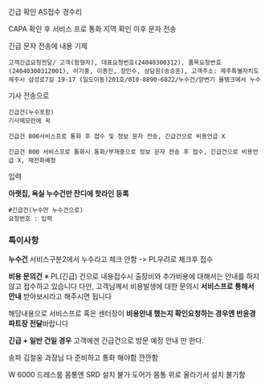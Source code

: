 긴급 확인
AS접수 경수리

CAPA 확인 후
서비스 프로 통화 
지역 확인 
이후 문자 전송

긴급 문자 전송에 내용 기제
```
고객긴급요청전달/ 고객(함형자), 대표요청번호(24040300312), 품목요청번호(24040300312001), 이기중, 이종진, 장민수, 상담원(송승훈), 고객주소: 제주특별자치도 제주시 삼성로7길 19-17 (일도이동)201호/010-8890-6822/누수건/양변기 물탱크에서 누수
```

기사 전송으로
```
긴급건(누수포함) 
기사메모란에 꼭 

긴급건 000서비스프로 통화 후 접수 및 정보 문자 전송, 긴급건으로 비용언급 X
```

```
긴급건 000 서비스프로 통화시 통화/부재중으로 정보 문자 전송 후 접수, 긴급건으로 비용언급 X, 재전화예정
```
입력

**아랫집, 욕실 누수건만 잔디에 핫라인 등록**
```
#긴급건(누수만 누수건으로)
요청번호 : 입력
```

### 특이사항
**누수건**
서비스구분2에서 누수라고 체크 안함 -> PL우려로 체크후 접수

**비용 문의건**
※ PL(긴급) 건으로 내용접수시 출장비와 추가비용에 대해서는 안내를 하지 않고 접수하고 있습니다 
다만, 고객님께서 비용발생에 대한 문의시 **서비스프로 통해서 안내** 받아보시라고 해주시면 됩니다 

해당내용으로 서비스프로 혹은 센터장이 **비용안내 했는지 확인요청하는 경우엔 반윤경파트장 전달**바랍니다

**긴급 + 일반 건일 경우** 
고객에겐 긴급건으로 방문 예정 안내 만 한다. 


송파 김철웅 과장님 다 준비하고 통화 해야함 깐깐함

W 6000 드레스룸 몸통엔 SRD 설치 불가
도어가 몸통 위로 올라가서 설치 불가함
